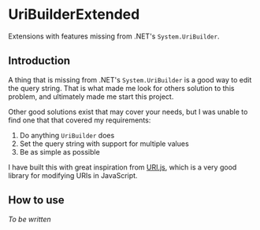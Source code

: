 # UriBuilderExtended
Extensions with features missing from .NET's `System.UriBuilder`.

## Introduction
A thing that is missing from .NET's `System.UriBuilder` is a good way to edit the query string. That is what made me look for others solution to this problem, and ultimately made me start this project.

Other good solutions exist that may cover your needs, but I was unable to find one that that covered my requirements:

1. Do anything `UriBuilder` does
2. Set the query string with support for multiple values
3. Be as simple as possible

I have built this with great inspiration from [URI.js](https://medialize.github.io/URI.js/), which is a very good library for modifying URIs in JavaScript.

## How to use
_To be written_
